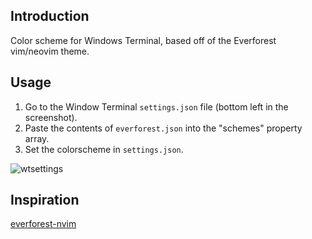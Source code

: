## Introduction
Color scheme for Windows Terminal, based off of the Everforest vim/neovim theme.

## Usage
1. Go to the Window Terminal `settings.json` file (bottom left in the screenshot).
2. Paste the contents of `everforest.json` into the "schemes" property array.
3. Set the colorscheme in `settings.json`.

![wtsettings](https://github.com/user-attachments/assets/dfd63dfb-85c5-4240-870f-2b73a5ecd8a4)

## Inspiration
[everforest-nvim](https://github.com/neanias/everforest-nvim?tab=readme-ov-file#everforestnvim)
